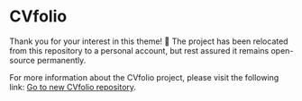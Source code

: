 # CVfolio

Thank you for your interest in this theme! 💛
The project has been relocated from this repository to a personal account, but rest assured it remains open-source permanently. 

For more information about the CVfolio project, please visit the following link: [Go to new CVfolio repository](https://github.com/coderdiaz/cvfolio).
